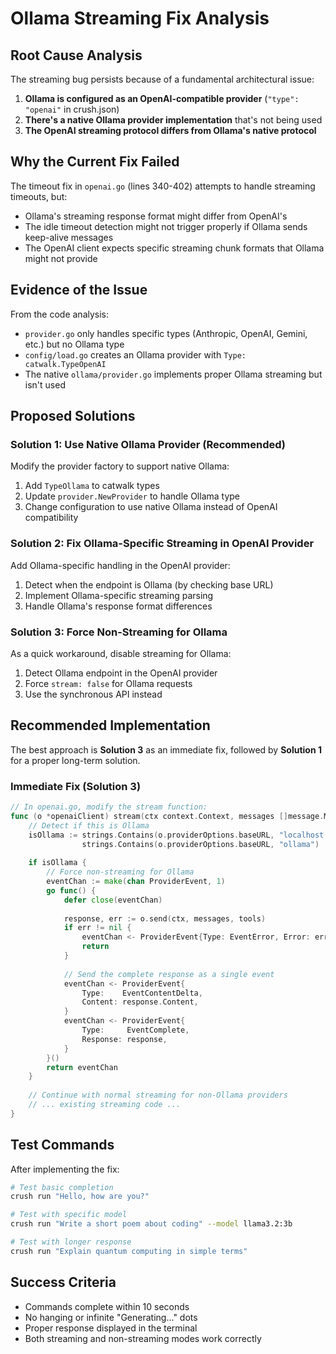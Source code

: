 # Ollama Streaming Fix Analysis

## Root Cause Analysis

The streaming bug persists because of a fundamental architectural issue:

1. **Ollama is configured as an OpenAI-compatible provider** (`"type": "openai"` in crush.json)
2. **There's a native Ollama provider implementation** that's not being used
3. **The OpenAI streaming protocol differs from Ollama's native protocol**

## Why the Current Fix Failed

The timeout fix in `openai.go` (lines 340-402) attempts to handle streaming timeouts, but:
- Ollama's streaming response format might differ from OpenAI's
- The idle timeout detection might not trigger properly if Ollama sends keep-alive messages
- The OpenAI client expects specific streaming chunk formats that Ollama might not provide

## Evidence of the Issue

From the code analysis:
- `provider.go` only handles specific types (Anthropic, OpenAI, Gemini, etc.) but no Ollama type
- `config/load.go` creates an Ollama provider with `Type: catwalk.TypeOpenAI`
- The native `ollama/provider.go` implements proper Ollama streaming but isn't used

## Proposed Solutions

### Solution 1: Use Native Ollama Provider (Recommended)

Modify the provider factory to support native Ollama:

1. Add `TypeOllama` to catwalk types
2. Update `provider.NewProvider` to handle Ollama type
3. Change configuration to use native Ollama instead of OpenAI compatibility

### Solution 2: Fix Ollama-Specific Streaming in OpenAI Provider

Add Ollama-specific handling in the OpenAI provider:

1. Detect when the endpoint is Ollama (by checking base URL)
2. Implement Ollama-specific streaming parsing
3. Handle Ollama's response format differences

### Solution 3: Force Non-Streaming for Ollama

As a quick workaround, disable streaming for Ollama:

1. Detect Ollama endpoint in the OpenAI provider
2. Force `stream: false` for Ollama requests
3. Use the synchronous API instead

## Recommended Implementation

The best approach is **Solution 3** as an immediate fix, followed by **Solution 1** for a proper long-term solution.

### Immediate Fix (Solution 3)

```go
// In openai.go, modify the stream function:
func (o *openaiClient) stream(ctx context.Context, messages []message.Message, tools []tools.BaseTool) <-chan ProviderEvent {
    // Detect if this is Ollama
    isOllama := strings.Contains(o.providerOptions.baseURL, "localhost:11434") || 
                strings.Contains(o.providerOptions.baseURL, "ollama")
    
    if isOllama {
        // Force non-streaming for Ollama
        eventChan := make(chan ProviderEvent, 1)
        go func() {
            defer close(eventChan)
            
            response, err := o.send(ctx, messages, tools)
            if err != nil {
                eventChan <- ProviderEvent{Type: EventError, Error: err}
                return
            }
            
            // Send the complete response as a single event
            eventChan <- ProviderEvent{
                Type:    EventContentDelta,
                Content: response.Content,
            }
            eventChan <- ProviderEvent{
                Type:     EventComplete,
                Response: response,
            }
        }()
        return eventChan
    }
    
    // Continue with normal streaming for non-Ollama providers
    // ... existing streaming code ...
}
```

## Test Commands

After implementing the fix:

```bash
# Test basic completion
crush run "Hello, how are you?"

# Test with specific model
crush run "Write a short poem about coding" --model llama3.2:3b

# Test with longer response
crush run "Explain quantum computing in simple terms"
```

## Success Criteria

- Commands complete within 10 seconds
- No hanging or infinite "Generating..." dots
- Proper response displayed in the terminal
- Both streaming and non-streaming modes work correctly